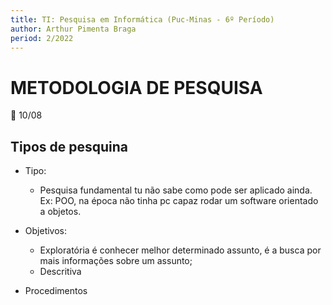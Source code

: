 ```yaml
---
title: TI: Pesquisa em Informática (Puc-Minas - 6º Período)
author: Arthur Pimenta Braga
period: 2/2022
---
```


# METODOLOGIA DE PESQUISA

:calendar: 10/08

## Tipos de pesquina

- Tipo:
  - Pesquisa fundamental tu não sabe como pode ser aplicado ainda. Ex: POO, na época não tinha pc capaz rodar um software orientado a objetos.

- Objetivos:
  - Exploratória é conhecer melhor determinado assunto, é a busca por mais informações sobre um assunto;
  - Descritiva 

- Procedimentos